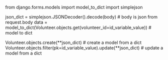 from django.forms.models import model_to_dict
import simplejson

json_dict = simplejson.JSONDecoder().decode(body) # body is json from request.body
data = model_to_dict(Volunteer.objects.get(volunteer_id=id_variable_value)) # model to dict

Volunteer.objects.create(**json_dict) # create a model from a dict
Volunteer.objects.filter(pk=id_variable_value).update(**json_dict) # update a model from a dict
